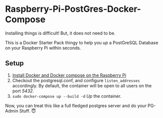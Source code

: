 # Raspberry-Pi-PostGres-Docker-Compose

Installing things is difficult! But, it does not need to be.

This is a Docker Starter Pack thingy to help you _up_ a PostGreSQL Database on your Raspberry Pi within seconds. 


## Setup
1. [Install Docker and Docker compose on the Raspberry Pi]( https://dev.to/rohansawant/installing-docker-and-docker-compose-on-the-raspberry-pi-in-5-simple-steps-3mgl)
2. Checkout the postgresql.conf, and configure  `listen_addresses` accordingly. By default, the container will be open to all users on the port *5432*.
3. `sudo docker-compose up --build -d` _Up_ the container.

Now, you can treat this like a full fledged postgres server and do your PG-Admin Stuff. 😇